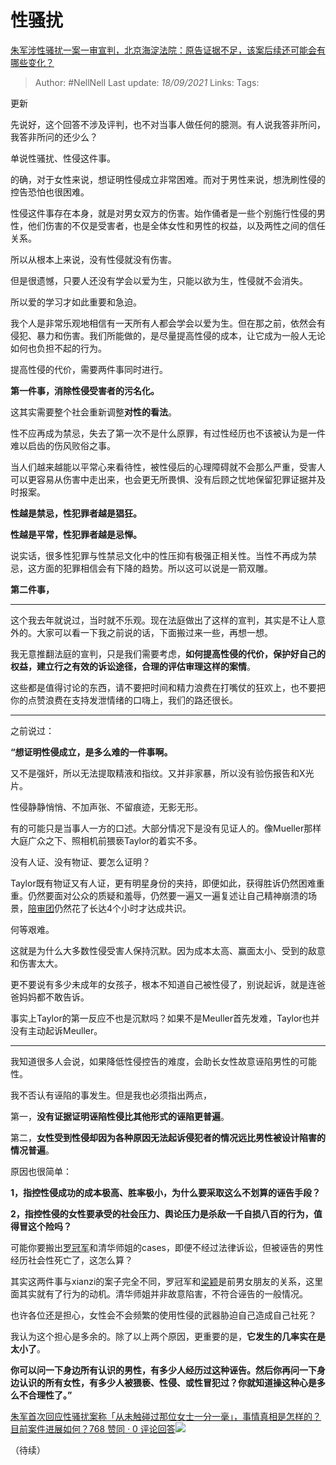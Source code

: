 # 性骚扰
[朱军涉性骚扰一案一审宣判，北京海淀法院：原告证据不足，该案后续还可能会有哪些变化？](https://www.zhihu.com/question/486957451/answer/2122659118)

> Author: #NellNell
Last update: *18/09/2021*
Links:
Tags:

更新

先说好，这个回答不涉及评判，也不对当事人做任何的臆测。有人说我答非所问，我答非所问的还少么？

单说性骚扰、性侵这件事。

的确，对于女性来说，想证明性侵成立非常困难。而对于男性来说，想洗刷性侵的控告恐怕也很困难。

性侵这件事存在本身，就是对男女双方的伤害。始作俑者是一些个别施行性侵的男性，他们伤害的不仅是受害者，也是全体女性和男性的权益，以及两性之间的信任关系。

所以从根本上来说，没有性侵就没有伤害。

但是很遗憾，只要人还没有学会以爱为生，只能以欲为生，性侵就不会消失。

所以爱的学习才如此重要和急迫。

我个人是非常乐观地相信有一天所有人都会学会以爱为生。但在那之前，依然会有侵犯、暴力和伤害。我们所能做的，是尽量提高性侵的成本，让它成为一般人无论如何也负担不起的行为。

提高性侵的代价，需要两件事同时进行。

**第一件事，消除性侵受害者的污名化。**

这其实需要整个社会重新调整**对性的看法**。

性不应再成为禁忌，失去了第一次不是什么原罪，有过性经历也不该被认为是一件难以启齿的伤风败俗之事。

当人们越来越能以平常心来看待性，被性侵后的心理障碍就不会那么严重，受害人可以更容易从伤害中走出来，也会更无所畏惧、没有后顾之忧地保留犯罪证据并及时报案。

**性越是禁忌，性犯罪者越是猖狂。**

**性越是平常，性犯罪者越是忌惮。**

说实话，很多性犯罪与性禁忌文化中的性压抑有极强正相关性。当性不再成为禁忌，这方面的犯罪相信会有下降的趋势。所以这可以说是一箭双雕。

**第二件事，**

---

这个我去年就说过，当时就不乐观。现在法庭做出了这样的宣判，其实是不让人意外的。大家可以看一下我之前说的话，下面搬过来一些，再想一想。

我无意推翻法庭的宣判，只是我们需要考虑，**如何提高性侵的代价，保护好自己的权益，建立行之有效的诉讼途径，合理的评估审理这样的案情**。

这些都是值得讨论的东西，请不要把时间和精力浪费在打嘴仗的狂欢上，也不要把你的点赞浪费在支持发泄情绪的口嗨上，我们的路还很长。

---

之前说过：

**“想证明性侵成立，是多么难的一件事啊。**

又不是强奸，所以无法提取精液和指纹。又并非家暴，所以没有验伤报告和X光片。

性侵静静悄悄、不加声张、不留痕迹，无影无形。

有的可能只是当事人一方的口述。大部分情况下是没有见证人的。像Mueller那样大庭广众之下、照相机前猥亵Taylor的着实不多。

没有人证、没有物证、要怎么证明？

Taylor既有物证又有人证，更有明星身份的夹持，即便如此，获得胜诉仍然困难重重。仍然要面对公众的质疑和羞辱，仍然要一遍又一遍复述让自己精神崩溃的场景，[陪审团](https://www.zhihu.com/search?q=%E9%99%AA%E5%AE%A1%E5%9B%A2&search_source=Entity&hybrid_search_source=Entity&hybrid_search_extra=%7B%22sourceType%22%3A%22answer%22%2C%22sourceId%22%3A1642891453%7D)仍然花了长达4个小时才达成共识。

何等艰难。

这就是为什么大多数性侵受害人保持沉默。因为成本太高、赢面太小、受到的敌意和伤害太大。

更不要说有多少未成年的女孩子，根本不知道自己被性侵了，别说起诉，就是连爸爸妈妈都不敢告诉。

事实上Taylor的第一反应不也是沉默吗？如果不是Meuller首先发难，Taylor也并没有主动起诉Meuller。

---

我知道很多人会说，如果降低性侵控告的难度，会助长女性故意诬陷男性的可能性。

我不否认有诬陷的事发生。但是我也必须指出两点，

第一，**没有证据证明诬陷性侵比其他形式的诬陷更普遍**。

第二，**女性受到性侵却因为各种原因无法起诉侵犯者的情况远比男性被设计陷害的情况普遍**。

原因也很简单：

**1，指控性侵成功的成本极高、胜率极小，为什么要采取这么不划算的诬告手段？**

**2，指控性侵的女性要承受的社会压力、舆论压力是杀敌一千自损八百的行为，值得冒这个险吗？**

可能你要搬出[罗冠军](https://www.zhihu.com/search?q=%E7%BD%97%E5%86%A0%E5%86%9B&search_source=Entity&hybrid_search_source=Entity&hybrid_search_extra=%7B%22sourceType%22%3A%22answer%22%2C%22sourceId%22%3A1642891453%7D)和清华师姐的cases，即便不经过法律诉讼，但被诬告的男性经历社会性死亡了，这怎么算？

其实这两件事与xianzi的案子完全不同，罗冠军和[梁颖](https://www.zhihu.com/search?q=%E6%A2%81%E9%A2%96&search_source=Entity&hybrid_search_source=Entity&hybrid_search_extra=%7B%22sourceType%22%3A%22answer%22%2C%22sourceId%22%3A1642891453%7D)是前男女朋友的关系，这里面其实就有了行为的动机。清华师姐并非故意陷害，不符合诬告的一般情况。

也许各位还是担心，女性会不会频繁的使用性侵的武器胁迫自己造成自己社死？

我认为这个担心是多余的。除了以上两个原因，更重要的是，**它发生的几率实在是太小了**。

**你可以问一下身边所有认识的男性，有多少人经历过这种诬告。然后你再问一下身边认识的所有女性，有多少人被猥亵、性侵、或性冒犯过？你就知道操这种心是多么不合理性了。”**

[朱军首次回应性骚扰案称「从未触碰过那位女士一分一毫」，事情真相是怎样的？目前案件进展如何？768 赞同 · 0 评论回答![](https://pic4.zhimg.com/v2-7cd36d493f05c968c430d2d5d6d7e3cf_180x120.jpg)](https://www.zhihu.com/question/435933687/answer/1642891453)

（待续）

